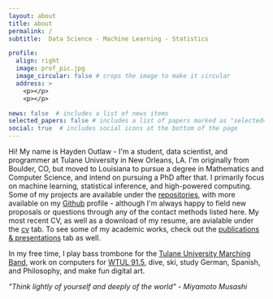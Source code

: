```yaml
---
layout: about
title: about
permalink: /
subtitle:  Data Science - Machine Learning - Statistics

profile:
  align: right
  image: prof_pic.jpg
  image_circular: false # crops the image to make it circular
  address: >
    <p></p>
    <p></p>

news: false  # includes a list of news items
selected_papers: false # includes a list of papers marked as "selected={true}"
social: true  # includes social icons at the bottom of the page
---
```


Hi! My name is Hayden Outlaw - I'm a student, data scientist, and programmer at Tulane University in New Orleans, LA. I'm originally from Boulder, CO, but moved to Louisiana to pursue a degree in Mathematics and Computer Science, and intend on pursuing a PhD after that.  I primarily focus on machine learning, statistical inference, and high-powered computing. Some of my projects are available under the [repositories](/repositories), with more available on my [Github](https://github.com/outlawhayden/) profile - although I'm always happy to field new proposals or questions through any of the contact methods listed here. My most recent CV, as well as a download of my resume, are avialable under the [cv](/cv) tab. To see some of my academic works, check out the [publications & presentations](/materials) tab as well.

In my free time, I play bass trombone for the [Tulane University Marching Band](http://tulanebands.org/tumb), work on computers for [WTUL 91.5](http://wtul.fm), dive, ski, study German, Spanish, and Philosophy, and make fun digital art. 

*"Think lightly of yourself and deeply of the world" - Miyamoto Musashi*